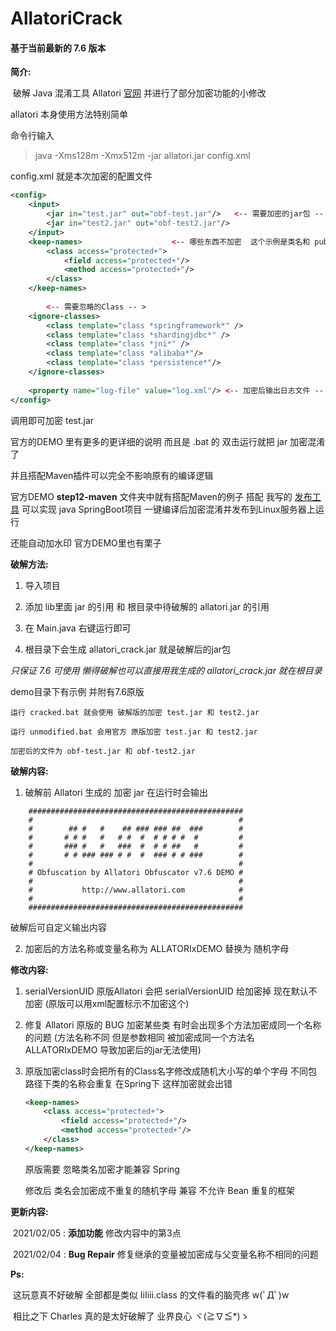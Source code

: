 # AllatoriCrack




#### 基于当前最新的 7.6 版本

**简介:**

​	破解 Java 混淆工具 Allatori [官网](http://www.allatori.com/)	并进行了部分加密功能的小修改



allatori  本身使用方法特别简单

命令行输入

> java -Xms128m -Xmx512m -jar allatori.jar config.xml

config.xml 就是本次加密的配置文件

```xml
<config>
    <input>
        <jar in="test.jar" out="obf-test.jar"/>   <-- 需要加密的jar包 -- >
        <jar in="test2.jar" out="obf-test2.jar"/>
    </input>
    <keep-names>					<-- 哪些东西不加密  这个示例是类名和 public 方法还有变量不加密 -- >
        <class access="protected+">
            <field access="protected+"/>
            <method access="protected+"/>
        </class>
    </keep-names>
    
        <-- 需要忽略的Class -- >
    <ignore-classes>
		<class template="class *springframework*" />
		<class template="class *shardingjdbc*" />
		<class template="class *jni*" />
		<class template="class *alibaba*"/>
		<class template="class *persistence*"/>
	</ignore-classes>
        
    <property name="log-file" value="log.xml"/>	<-- 加密后输出日志文件 -- >
</config>
```

调用即可加密 test.jar 

官方的DEMO 里有更多的更详细的说明 而且是 .bat 的 双击运行就把 jar 加密混淆了 

并且搭配Maven插件可以完全不影响原有的编译逻辑

官方DEMO **step12-maven** 文件夹中就有搭配Maven的例子 搭配 我写的 [发布工具](https://github.com/lqs1848/PublishTools) 可以实现 java SpringBoot项目 一键编译后加密混淆并发布到Linux服务器上运行

还能自动加水印 官方DEMO里也有栗子





**破解方法:**

1. 导入项目

2. 添加 lib里面 jar 的引用 和 根目录中待破解的 allatori.jar 的引用
3. 在 Main.java 右键运行即可

4. 根目录下会生成 allatori_crack.jar 就是破解后的jar包

*只保证 7.6 可使用 懒得破解也可以直接用我生成的 allatori_crack.jar 就在根目录*



demo目录下有示例 并附有7.6原版

  	运行 cracked.bat 就会使用 破解版的加密 test.jar 和 test2.jar

  	运行 unmodified.bat 会用官方 原版加密 test.jar 和 test2.jar

  	加密后的文件为 obf-test.jar 和 obf-test2.jar



**破解内容:**

1. 破解前 Allatori 生成的 加密 jar 在运行时会输出

```
    ################################################
    #                                              #
    #        ## #   #    ## ### ### ##  ###        #
    #       # # #   #   # #  #  # # # #  #         #
    #       ### #   #   ###  #  # # ##   #         #
    #       # # ### ### # #  #  ### # # ###        #
    #                                              #
    # Obfuscation by Allatori Obfuscator v7.6 DEMO #
    #                                              #
    #           http://www.allatori.com            #
    #                                              #
    ################################################
```

破解后可自定义输出内容



2. 加密后的方法名称或变量名称为 ALLATORIxDEMO 替换为 随机字母

 



**修改内容:**

1. serialVersionUID 原版Allatori 会把 serialVersionUID 给加密掉 现在默认不加密 (原版可以用xml配置标示不加密这个)

2. 修复 Allatori 原版的 BUG 加密某些类 有时会出现多个方法加密成同一个名称的问题 (方法名称不同 但是参数相同 被加密成同一个方法名 ALLATORIxDEMO 导致加密后的jar无法使用)

3. 原版加密class时会把所有的Class名字修改成随机大小写的单个字母 不同包路径下类的名称会重复 在Spring下 这样加密就会出错

   ```xml
   <keep-names>
       <class access="protected+">
           <field access="protected+"/>
           <method access="protected+"/>
       </class>
   </keep-names>
   ```

   原版需要 忽略类名加密才能兼容 Spring

   修改后 类名会加密成不重复的随机字母 兼容 不允许 Bean 重复的框架



**更新内容:**

​		2021/02/05 :  **添加功能**  修改内容中的第3点

​		2021/02/04 :  **Bug Repair** 修复继承的变量被加密成与父变量名称不相同的问题



**Ps:**

​		这玩意真不好破解 全部都是类似 IiIiii.class 的文件看的脑壳疼 w(ﾟДﾟ)w

​		相比之下 Charles 真的是太好破解了 业界良心  ヾ(≧∇≦*)ゝ





[^会随时修复Bug 可以偶尔看一下是否有修改]: 

